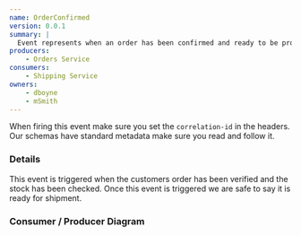 ```yaml
---
name: OrderConfirmed
version: 0.0.1
summary: |
  Event represents when an order has been confirmed and ready to be processed (shipped for example)
producers:
    - Orders Service
consumers:
    - Shipping Service
owners:
    - dboyne
    - mSmith
---
```


<Admonition>When firing this event make sure you set the `correlation-id` in the headers. Our schemas have standard metadata make sure you read and follow it.</Admonition>

### Details

This event is triggered when the customers order has been verified and the stock has been checked. Once this event is triggered we are safe to say it is ready for shipment.

### Consumer / Producer Diagram

<NodeGraph />

<Mermaid />

<Schema />